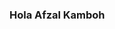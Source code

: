 ### Hola Afzal Kamboh

<!--
**AfzalKamboh/afzalkamboh** is a ✨ _special_ ✨ repository because its `README.md` (this file) appears on your GitHub profile.

Here are some ideas to get you started:

- 🔭 I’m currently working on Data Science and Web Development
- 🌱 I’m currently learning Node.js, React and JavaScript
- 👯 I’m looking to collaborate on Data Science
- 📫 How to reach me: Check Social Links
- 😄 Pronouns: He/His
- ⚡ Fun fact: Googling
-->
